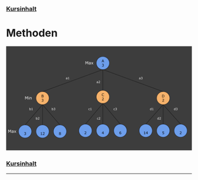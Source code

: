 ### [Kursinhalt](../README.md)

Methoden
========

![MinMax-Algorithmus](Bilder/MinMax.svg)


### [Kursinhalt](../README.md)
---